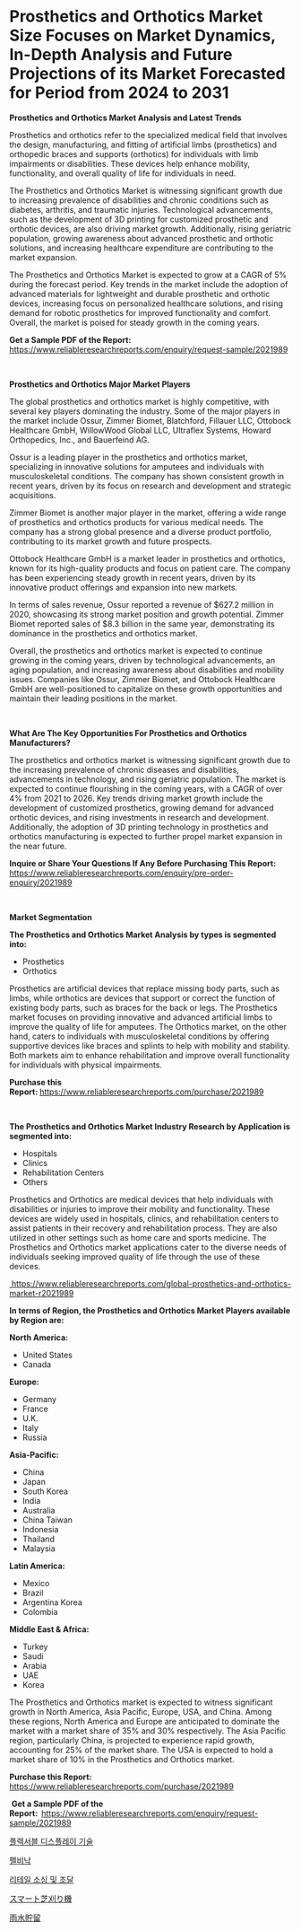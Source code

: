<p><h1>Prosthetics and Orthotics Market Size Focuses on Market Dynamics, In-Depth Analysis and Future Projections of its Market Forecasted for Period from 2024 to 2031</h1></p><p><strong>Prosthetics and Orthotics Market Analysis and Latest Trends</strong></p>
<p><p>Prosthetics and orthotics refer to the specialized medical field that involves the design, manufacturing, and fitting of artificial limbs (prosthetics) and orthopedic braces and supports (orthotics) for individuals with limb impairments or disabilities. These devices help enhance mobility, functionality, and overall quality of life for individuals in need.</p><p>The Prosthetics and Orthotics Market is witnessing significant growth due to increasing prevalence of disabilities and chronic conditions such as diabetes, arthritis, and traumatic injuries. Technological advancements, such as the development of 3D printing for customized prosthetic and orthotic devices, are also driving market growth. Additionally, rising geriatric population, growing awareness about advanced prosthetic and orthotic solutions, and increasing healthcare expenditure are contributing to the market expansion.</p><p>The Prosthetics and Orthotics Market is expected to grow at a CAGR of 5% during the forecast period. Key trends in the market include the adoption of advanced materials for lightweight and durable prosthetic and orthotic devices, increasing focus on personalized healthcare solutions, and rising demand for robotic prosthetics for improved functionality and comfort. Overall, the market is poised for steady growth in the coming years.</p></p>
<p><strong>Get a Sample PDF of the Report:&nbsp;</strong> <a href="https://www.reliableresearchreports.com/enquiry/request-sample/2021989">https://www.reliableresearchreports.com/enquiry/request-sample/2021989</a></p>
<p>&nbsp;</p>
<p><strong>Prosthetics and Orthotics Major Market Players</strong></p>
<p><p>The global prosthetics and orthotics market is highly competitive, with several key players dominating the industry. Some of the major players in the market include Ossur, Zimmer Biomet, Blatchford, Fillauer LLC, Ottobock Healthcare GmbH, WillowWood Global LLC, Ultraflex Systems, Howard Orthopedics, Inc., and Bauerfeind AG.</p><p>Ossur is a leading player in the prosthetics and orthotics market, specializing in innovative solutions for amputees and individuals with musculoskeletal conditions. The company has shown consistent growth in recent years, driven by its focus on research and development and strategic acquisitions.</p><p>Zimmer Biomet is another major player in the market, offering a wide range of prosthetics and orthotics products for various medical needs. The company has a strong global presence and a diverse product portfolio, contributing to its market growth and future prospects.</p><p>Ottobock Healthcare GmbH is a market leader in prosthetics and orthotics, known for its high-quality products and focus on patient care. The company has been experiencing steady growth in recent years, driven by its innovative product offerings and expansion into new markets.</p><p>In terms of sales revenue, Ossur reported a revenue of $627.2 million in 2020, showcasing its strong market position and growth potential. Zimmer Biomet reported sales of $8.3 billion in the same year, demonstrating its dominance in the prosthetics and orthotics market.</p><p>Overall, the prosthetics and orthotics market is expected to continue growing in the coming years, driven by technological advancements, an aging population, and increasing awareness about disabilities and mobility issues. Companies like Ossur, Zimmer Biomet, and Ottobock Healthcare GmbH are well-positioned to capitalize on these growth opportunities and maintain their leading positions in the market.</p></p>
<p>&nbsp;</p>
<p><strong>What Are The Key Opportunities For Prosthetics and Orthotics Manufacturers?</strong></p>
<p><p>The prosthetics and orthotics market is witnessing significant growth due to the increasing prevalence of chronic diseases and disabilities, advancements in technology, and rising geriatric population. The market is expected to continue flourishing in the coming years, with a CAGR of over 4% from 2021 to 2026. Key trends driving market growth include the development of customized prosthetics, growing demand for advanced orthotic devices, and rising investments in research and development. Additionally, the adoption of 3D printing technology in prosthetics and orthotics manufacturing is expected to further propel market expansion in the near future.</p></p>
<p><strong>Inquire or Share Your Questions If Any Before Purchasing This Report:</strong> <a href="https://www.reliableresearchreports.com/enquiry/pre-order-enquiry/2021989">https://www.reliableresearchreports.com/enquiry/pre-order-enquiry/2021989</a></p>
<p>&nbsp;</p>
<p><strong>Market Segmentation</strong></p>
<p><strong>The Prosthetics and Orthotics Market Analysis by types is segmented into:</strong></p>
<p><ul><li>Prosthetics</li><li>Orthotics</li></ul></p>
<p><p>Prosthetics are artificial devices that replace missing body parts, such as limbs, while orthotics are devices that support or correct the function of existing body parts, such as braces for the back or legs. The Prosthetics market focuses on providing innovative and advanced artificial limbs to improve the quality of life for amputees. The Orthotics market, on the other hand, caters to individuals with musculoskeletal conditions by offering supportive devices like braces and splints to help with mobility and stability. Both markets aim to enhance rehabilitation and improve overall functionality for individuals with physical impairments.</p></p>
<p><strong>Purchase this Report:&nbsp;</strong><a href="https://www.reliableresearchreports.com/purchase/2021989">https://www.reliableresearchreports.com/purchase/2021989</a></p>
<p>&nbsp;</p>
<p><strong>The Prosthetics and Orthotics Market Industry Research by Application is segmented into:</strong></p>
<p><ul><li>Hospitals</li><li>Clinics</li><li>Rehabilitation Centers</li><li>Others</li></ul></p>
<p><p>Prosthetics and Orthotics are medical devices that help individuals with disabilities or injuries to improve their mobility and functionality. These devices are widely used in hospitals, clinics, and rehabilitation centers to assist patients in their recovery and rehabilitation process. They are also utilized in other settings such as home care and sports medicine. The Prosthetics and Orthotics market applications cater to the diverse needs of individuals seeking improved quality of life through the use of these devices.</p></p>
<p><a href="https://www.reliableresearchreports.com/global-prosthetics-and-orthotics-market-r2021989">&nbsp;https://www.reliableresearchreports.com/global-prosthetics-and-orthotics-market-r2021989</a></p>
<p><strong>In terms of Region, the Prosthetics and Orthotics Market Players available by Region are:</strong></p>
<p>
    <p> <strong> North America: </strong>
        <ul>
            <li>United States</li>
            <li>Canada</li>
        </ul>
        </p> 
    <p> <strong> Europe: </strong>
        <ul>
            <li>Germany</li>
            <li>France</li>
            <li>U.K.</li>
            <li>Italy</li>
            <li>Russia</li>
        </ul>
        </p> 
    <p> <strong> Asia-Pacific: </strong>
        <ul>
            <li>China</li>
            <li>Japan</li>
            <li>South Korea</li>
            <li>India</li>
            <li>Australia</li>
            <li>China Taiwan</li>
            <li>Indonesia</li>
            <li>Thailand</li>
            <li>Malaysia</li>
        </ul>
        </p> 
    <p> <strong> Latin America: </strong>
        <ul>
            <li>Mexico</li>
            <li>Brazil</li>
            <li>Argentina Korea</li>
            <li>Colombia</li>
        </ul>
        </p> 
    <p> <strong> Middle East & Africa: </strong>
        <ul>
            <li>Turkey</li>
            <li>Saudi</li>
            <li>Arabia</li>
            <li>UAE</li>
            <li>Korea</li>
        </ul>
    </p>
    </p>
<p><p>The Prosthetics and Orthotics market is expected to witness significant growth in North America, Asia Pacific, Europe, USA, and China. Among these regions, North America and Europe are anticipated to dominate the market with a market share of 35% and 30% respectively. The Asia Pacific region, particularly China, is projected to experience rapid growth, accounting for 25% of the market share. The USA is expected to hold a market share of 10% in the Prosthetics and Orthotics market.</p></p>
<p><strong>Purchase this Report: </strong><a href="https://www.reliableresearchreports.com/purchase/2021989">https://www.reliableresearchreports.com/purchase/2021989</a></p>
<p>&nbsp;<strong>Get a Sample PDF of the Report:&nbsp;&nbsp;</strong><a href="https://www.reliableresearchreports.com/enquiry/request-sample/2021989">https://www.reliableresearchreports.com/enquiry/request-sample/2021989</a></p>
<p><strong></strong></p>
<p><p><a href="https://medium.com/@raymondietrich7892023/2024-2031-%EA%B8%B0%EA%B0%84%EC%97%90-%EC%98%88%EC%B8%A1%EB%90%9C-%EC%9C%A0%EC%97%B0%ED%95%9C-%EB%94%94%EC%8A%A4%ED%94%8C%EB%A0%88%EC%9D%B4-%EA%B8%B0%EC%88%A0-%EC%8B%9C%EC%9E%A5-%EB%8F%99%ED%96%A5-%EB%B0%8F-%EC%8B%9C%EC%9E%A5-%EB%B6%84%EC%84%9D-acc38188e640">플렉서블 디스플레이 기술</a></p><p><a href="https://github.com/mpodehpw07370073/Market-Research-Report-List-2/blob/main/177826145664.md">펠비낙</a></p><p><a href="https://medium.com/@ralphyjames/%EC%86%8C%EB%A7%A4-%EC%86%8C%EC%8B%B1-%EB%B0%8F-%EA%B5%AC%EB%A7%A4-%EC%8B%9C%EC%9E%A5-%EC%8B%9C%EC%9E%A5-cagr-%EC%8B%9C%EC%9E%A5-%EB%8F%99%ED%96%A5-%EB%B0%8F-%EC%84%B1%EC%9E%A5-%EC%A0%84%EB%9E%B5%EC%97%90-%EB%8C%80%ED%95%9C-%ED%86%B5%EC%B0%B0%EB%A0%A5-ecf1ecaf6001">리테일 소싱 및 조달</a></p><p><a href="https://medium.com/@brianayatt2023/%E3%82%B9%E3%83%9E%E3%83%BC%E3%83%88%E8%8A%9D%E5%88%88%E3%82%8A%E6%A9%9F%E5%B8%82%E5%A0%B4-2031%E5%B9%B4%E3%81%BE%E3%81%A7%E3%81%AE%E3%83%88%E3%83%AC%E3%83%B3%E3%83%89-%E4%BA%88%E6%B8%AC-%E7%AB%B6%E4%BA%89%E5%88%86%E6%9E%90-0acc0d187504">スマート芝刈り機</a></p><p><a href="https://medium.com/@skyleridges76856/%E9%9B%A8%E6%B0%B4%E5%88%A9%E7%94%A8%E5%B8%82%E5%A0%B4%E8%AA%BF%E6%9F%BB%E3%83%AC%E3%83%9D%E3%83%BC%E3%83%88-%E3%81%9D%E3%81%AE%E6%AD%B4%E5%8F%B2%E3%81%A82031%E5%B9%B4%E3%81%8B%E3%82%892031%E5%B9%B4%E3%81%BE%E3%81%A7%E3%81%AE%E4%BA%88%E6%B8%AC-b4013bef6175">雨水貯留</a></p></p>